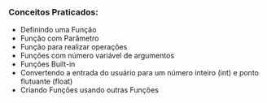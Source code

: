 ### Conceitos Praticados:
- Definindo uma Função
- Função com Parâmetro
- Função para realizar operações
- Funções com número variável de argumentos
- Funções Built-in
- Convertendo a entrada do usuário para um número inteiro (int) e ponto flutuante (float)
- Criando Funções usando outras Funções
